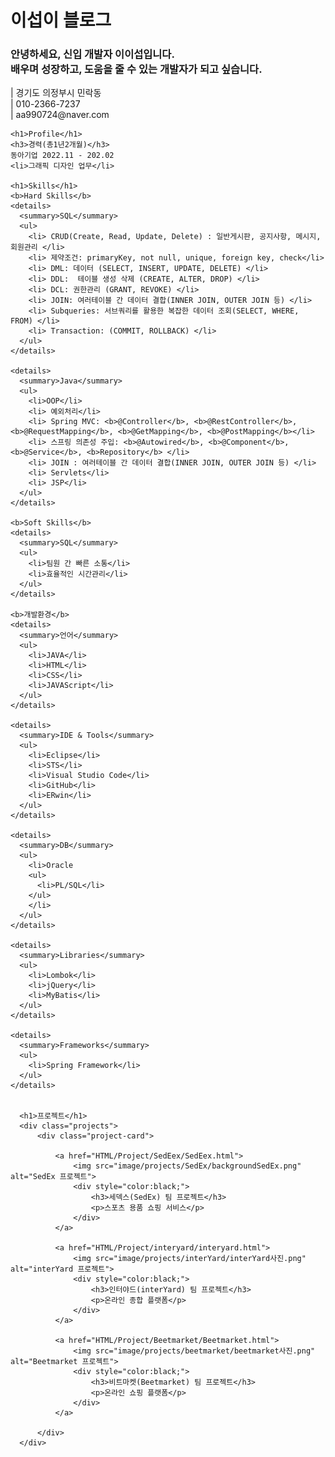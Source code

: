   <div container>
    <h1>이섭이 블로그</h1>
    <h3>안녕하세요, 신입 개발자 이이섭입니다.<br>
    배우며 성장하고, 도움을 줄 수 있는 개발자가 되고 싶습니다.</h3>
    | 경기도 의정부시 민락동 <br>
    | 010-2366-7237 <br>
    | aa990724@naver.com
  
    <h1>Profile</h1>
    <h3>경력(총1년2개월)</h3>
    동아기업 2022.11 - 202.02
    <li>그래픽 디자인 업무</li>
  
    <h1>Skills</h1>
    <b>Hard Skills</b>
    <details>
      <summary>SQL</summary>
      <ul>
        <li> CRUD(Create, Read, Update, Delete) : 일반게시판, 공지사항, 메시지, 회원관리 </li>
        <li> 제약조건: primaryKey, not null, unique, foreign key, check</li>
        <li> DML: 데이터 (SELECT, INSERT, UPDATE, DELETE) </li>
        <li> DDL:  테이블 생성 삭제 (CREATE, ALTER, DROP) </li>
        <li> DCL: 권한관리 (GRANT, REVOKE) </li>
        <li> JOIN: 여러테이블 간 데이터 결합(INNER JOIN, OUTER JOIN 등) </li>
        <li> Subqueries: 서브쿼리를 활용한 복잡한 데이터 조회(SELECT, WHERE, FROM) </li>
        <li> Transaction: (COMMIT, ROLLBACK) </li>
      </ul>
    </details>
    
    <details>
      <summary>Java</summary>
      <ul>
        <li>OOP</li>
        <li> 예외처리</li>
        <li> Spring MVC: <b>@Controller</b>, <b>@RestController</b>, <b>@RequestMapping</b>, <b>@GetMapping</b>, <b>@PostMapping</b></li>
        <li> 스프링 의존성 주입: <b>@Autowired</b>, <b>@Component</b>, <b>@Service</b>, <b>Repository</b> </li>
        <li> JOIN : 여러테이블 간 데이터 결합(INNER JOIN, OUTER JOIN 등) </li>
        <li> Servlets</li>
        <li> JSP</li>
      </ul>
    </details>
  
    <b>Soft Skills</b>
    <details>
      <summary>SQL</summary>
      <ul>
        <li>팀원 간 빠른 소통</li>
        <li>효율적인 시간관리</li>
      </ul>
    </details>
  
    <b>개발환경</b>
    <details>
      <summary>언어</summary>
      <ul>
        <li>JAVA</li>
        <li>HTML</li>
        <li>CSS</li>
        <li>JAVAScript</li>
      </ul>
    </details>
    
    <details>
      <summary>IDE & Tools</summary>
      <ul>
        <li>Eclipse</li>
        <li>STS</li>
        <li>Visual Studio Code</li>
        <li>GitHub</li>
        <li>ERwin</li>
      </ul>
    </details>
    
    <details>
      <summary>DB</summary>
      <ul>
        <li>Oracle
        <ul>
          <li>PL/SQL</li>
        </ul>
        </li>
      </ul>
    </details>
  
    <details>
      <summary>Libraries</summary>
      <ul>
        <li>Lombok</li>
        <li>jQuery</li>
        <li>MyBatis</li>
      </ul>
    </details>
  
    <details>
      <summary>Frameworks</summary>
      <ul>
        <li>Spring Framework</li>
      </ul>
    </details>

  
      <h1>프로젝트</h1>
      <div class="projects">
          <div class="project-card">
              
              <a href="HTML/Project/SedEex/SedEex.html">
                  <img src="image/projects/SedEx/backgroundSedEx.png" alt="SedEx 프로젝트">
                  <div style="color:black;">
                      <h3>세덱스(SedEx) 팀 프로젝트</h3>
                      <p>스포츠 용품 쇼핑 서비스</p>
                  </div>
              </a>
  
              <a href="HTML/Project/interyard/interyard.html">
                  <img src="image/projects/interYard/interYard사진.png" alt="interYard 프로젝트">
                  <div style="color:black;">
                      <h3>인터야드(interYard) 팀 프로젝트</h3>
                      <p>온라인 종합 플랫폼</p>
                  </div>
              </a>
  
              <a href="HTML/Project/Beetmarket/Beetmarket.html">
                  <img src="image/projects/beetmarket/beetmarket사진.png" alt="Beetmarket 프로젝트">
                  <div style="color:black;">
                      <h3>비트마켓(Beetmarket) 팀 프로젝트</h3>
                      <p>온라인 쇼핑 플랫폼</p>
                  </div>
              </a>
      
          </div>
      </div>
</div>
